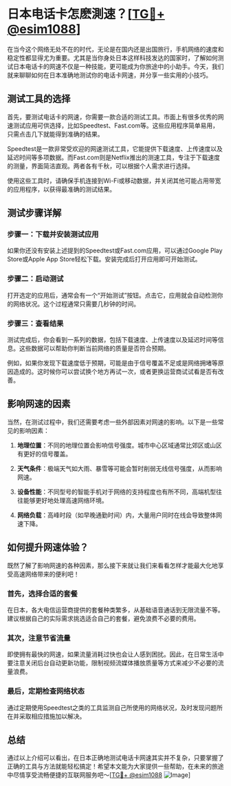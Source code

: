 # 日本电话卡怎麽測速？[[TG💪+ @esim1088](https://t.me/s/esim1088)]

在当今这个网络无处不在的时代，无论是在国内还是出国旅行，手机网络的速度和稳定性都显得尤为重要。尤其是当你身处日本这样科技发达的国家时，了解如何测试日本电话卡的网速不仅是一种技能，更可能成为你旅途中的小助手。今天，我们就来聊聊如何在日本准确地测试你的电话卡网速，并分享一些实用的小技巧。

## 测试工具的选择

首先，要测试电话卡的网速，你需要一款合适的测试工具。市面上有很多优秀的网速测试应用可供选择，比如Speedtest、Fast.com等。这些应用程序简单易用，只需点击几下就能得到准确的结果。

Speedtest是一款非常受欢迎的网速测试工具，它能提供下载速度、上传速度以及延迟时间等多项数据。而Fast.com则是Netflix推出的测速工具，专注于下载速度的测量，界面简洁直观。两者各有千秋，可以根据个人需求进行选择。

使用这些工具时，请确保手机连接到Wi-Fi或移动数据，并关闭其他可能占用带宽的应用程序，以获得最准确的测试结果。

## 测试步骤详解

### 步骤一：下载并安装测试应用

如果你还没有安装上述提到的Speedtest或Fast.com应用，可以通过Google Play Store或Apple App Store轻松下载。安装完成后打开应用即可开始测试。

### 步骤二：启动测试

打开选定的应用后，通常会有一个“开始测试”按钮。点击它，应用就会自动检测你的网络状况。这个过程通常只需要几秒钟的时间。

### 步骤三：查看结果

测试完成后，你会看到一系列的数据，包括下载速度、上传速度以及延迟时间等信息。这些数据可以帮助你判断当前网络的质量是否符合预期。

例如，如果你发现下载速度低于预期，可能是由于信号覆盖不足或是网络拥堵等原因造成的。这时候你可以尝试换个地方再试一次，或者更换运营商试试看是否有改善。

## 影响网速的因素

当然，在测试过程中，我们还需要考虑一些外部因素对网速的影响。以下是一些常见的影响因素：

1. **地理位置**：不同的地理位置会影响信号强度。城市中心区域通常比郊区或山区有更好的信号覆盖。
   
2. **天气条件**：极端天气如大雨、暴雪等可能会暂时削弱无线信号强度，从而影响网速。

3. **设备性能**：不同型号的智能手机对于网络的支持程度也有所不同，高端机型往往能够更好地处理高速网络环境。

4. **网络负载**：高峰时段（如早晚通勤时间）内，大量用户同时在线会导致整体网速下降。

## 如何提升网速体验？

既然了解了影响网速的各种因素，那么接下来就让我们来看看怎样才能最大化地享受高速网络带来的便利吧！

### 首先，选择合适的套餐

在日本，各大电信运营商提供的套餐种类繁多，从基础语音通话到无限流量不等。建议根据自己的实际需求挑选适合自己的套餐，避免浪费不必要的费用。

### 其次，注意节省流量

即使拥有最快的网速，如果流量消耗过快也会让人感到困扰。因此，在日常生活中要注意关闭后台自动更新功能，限制视频流媒体播放质量等方式来减少不必要的流量浪费。

### 最后，定期检查网络状态

通过定期使用Speedtest之类的工具监测自己所使用的网络状况，及时发现问题所在并采取相应措施加以解决。

## 总结

通过以上介绍可以看出，在日本正确地测试电话卡网速其实并不复杂，只要掌握了正确的工具与方法就能轻松搞定！希望本文能为大家提供一些帮助，在未来的旅途中尽情享受流畅便捷的互联网服务吧～[[TG💪+ @esim1088](https://t.me/s/esim1088) ![Image](https://i.postimg.cc/4NQfJmqS/Snipaste-2025-05-13-00-14-12.png)]